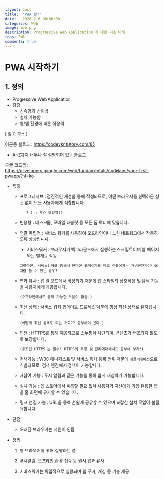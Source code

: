 ```yaml
---
layout: post
title:  "PWA 란?"
date:   2020-2-6 00:00:00
categories: Web
image: web.png
description: Progressive Web Application 에 대한 기초 이해
tags: PWA
comments: true
---
```




# PWA 시작하기

## 1. 정의

- Progressive Web Application 
- 장점
  - 신속함과 신뢰성
  - 설치 가능함
  - 웹/앱 환경에 빠른 적응력

[ 참고 주소 ]

이근둥 블로그 : https://codevkr.tistory.com/85

- A~Z까지 너무나 잘 설명되어 있는 블로그

구글 코드랩 : https://developers.google.com/web/fundamentals/codelabs/your-first-pwapp/?hl=ko

- 특징

  - 프로그레시브 : 점진적인 개선을 통해 작성되므로, 어떤 브라우저를 선택하든 상관 없이 모든 사용자에게 적합합니다.

    ` ( ? ) : 무슨 뜻일까??`

    

  - 반응형 : 데스크톱, 모바일 태블릿 등 모든 폼 팩터에 맞습니다.

    

  - 연결 독립적 : 서비스 워커를 사용하여 오프라인이나 느린 네트워크에서 작동하도록 향상됩니다.

    + 서비스워커 :  브라우저가 백그라운드에서 실행하는 스크립트이며 웹 페이지와는 별개로 작동.

    `그렇다면, 서비스워커를 통해서 한다면 웹페이지를 따로 안들어가는 개념인건가?? 앱처럼 쓸 수 있는 경우?`

    

  - 앱과 유사 : 앱 셀 모드에서 작성되기 때문에 앱 스타일의 상호작용 및 탐색 기능을 사용자에게 제공합니다.

    `(오프라인에서도 동작 가능한 부분이 많음.)`

    

  - 최신 상태 : 서비스 워커 업데이트 프로세스 덕분에 항상 최신 상태로 유지됩니다.

    `(어떻게 최신 상태로 되는 거지?? 공부해야 겠다.)`

    

  - 안전 : HTTPS를 통해 제공되므로 스누핑이 차단되며, 콘텐츠가 변조되지 않도록 보장합니다.

    `(무조건 HTTPS 는 필수! HTTPS의 특징 및 원리에대해서도 공부해 보자!)`

    

  - 검색가능 : W3C 매니페스트 및 서비스 워커 등록 범위 덕분에 `애플리케이션`으로 식별되므로, 검색 엔진에서 검색이 가능합니다.

    

  - 재참여 가능 : 푸시 알림과 같은 기능을 통해 쉽게 재참여가 가능합니다.

  - 설치 가능 : 앱 스토어에서 씨름할 필요 없이 사용자가 자신에게 가장 유용한 앱을 홈 화면에 유지할 수 있습니다.

  - 링크 연결 가능 : URL을 통해 손쉽게 공유할 수 있으며 복잡한 설치 작업이 불필요합니다.



- 단점

  - 오래된 브라우저는 지원이 안됨.

- 정리

  1. 웹 브라우저를 통해 실행하는 앱

  2. 푸시알림, 오프라인 환경 접속 등 원시 앱과 유사

  3. 서비스워커는 독립적으로 실행되며 웹 푸시, 캐싱 등 기능 제공